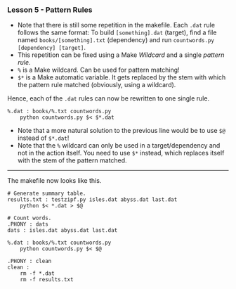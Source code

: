 ### Lesson 5 - Pattern Rules  
+ Note that there is still some repetition in the makefile. Each `.dat` rule
follows the same format: To build `[something].dat` (target), find a file named
`books/[something].txt` (dependency) and run `countwords.py [dependency] [target]`.  
+ This repetition can be fixed using a Make *Wildcard* and a single *pattern
rule*.
+ `%` is a Make wildcard. Can be used for pattern matching!  
+ `$*` is a Make automatic variable. It gets replaced by the stem with which
the pattern rule matched (obviously, using a wildcard).  

Hence, each of the `.dat` rules can now be rewritten to one single rule.
```make
%.dat : books/%.txt countwords.py
	python countwords.py $< $*.dat
```
+ Note that a more natural solution to the previous line would be to use `$@`
instead of `$*.dat`!
+ Note that the `%` wildcard can only be used in a target/dependency and not in
the action itself. You need to use `$*` instead, which replaces itself with the
stem of the pattern matched.  

____

The makefile now looks like this.

```make
# Generate summary table.
results.txt : testzipf.py isles.dat abyss.dat last.dat
	python $< *.dat > $@

# Count words.
.PHONY : dats
dats : isles.dat abyss.dat last.dat

%.dat : books/%.txt countwords.py
	python countwords.py $< $@

.PHONY : clean
clean :
	rm -f *.dat
	rm -f results.txt
```
